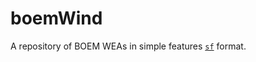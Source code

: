 # boemWind

A repository of BOEM WEAs in simple features [`sf`](https://r-spatial.github.io/sf/) format.

